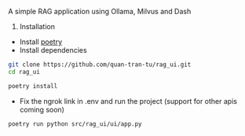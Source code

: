 A simple RAG application using Ollama, Milvus and Dash

1. Installation
- Install [poetry](https://python-poetry.org/docs/#installing-with-the-official-installer)
- Install dependencies
```bash
git clone https://github.com/quan-tran-tu/rag_ui.git
cd rag_ui

poetry install
```
- Fix the ngrok link in .env and run the project (support for other apis coming soon)
```bash
poetry run python src/rag_ui/ui/app.py
```

